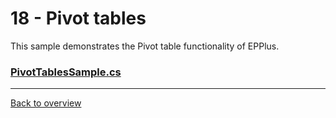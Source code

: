 ﻿# 18 - Pivot tables
This sample demonstrates the Pivot table functionality of EPPlus. 

### [PivotTablesSample.cs](PivotTablesSample.cs)

---
[Back to overview](/SampleApp.Core/Readme.md)
